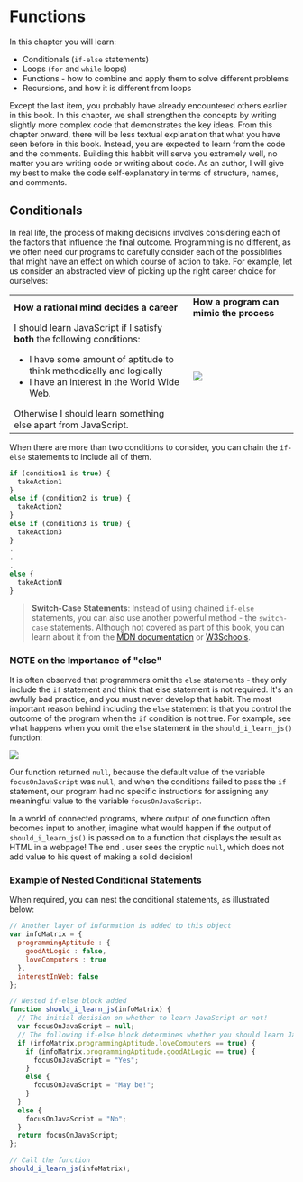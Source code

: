 # Functions

In this chapter you will learn:
  - Conditionals (`if-else` statements)
  - Loops (`for` and `while` loops)
  - Functions - how to combine and apply them to solve different problems
  - Recursions, and how it is different from loops

Except the last item, you probably have already encountered others earlier in this book. In this chapter, we shall strengthen the concepts by writing slightly more complex code that demonstrates the key ideas. From this chapter onward, there will be less textual explanation that what you have seen before in this book. Instead, you are expected to learn from the code and the comments. Building this habbit will serve you extremely well, no matter you are writing code or writing about code. As an author, I will give my best to make the code self-explanatory in terms of structure, names, and comments.

## Conditionals

In real life, the process of making decisions involves considering each of the factors that influence the final outcome. Programming is no different, as we often need our programs to carefully consider each of the possiblities that might have an effect on which course of action to take. For example, let us consider an abstracted view of picking up the right career choice for ourselves:

<table>
  <tr>
    <td><strong>How a rational mind decides a career</strong></td>
    <td><strong>How a program can mimic the process</strong></td>
  </tr>
  <tr>
    <td>
      I should learn JavaScript if I satisfy <strong>both</strong> the following conditions:
      <ul>
        <li>I have some amount of aptitude to think methodically and logically</li>
        <li>I have an interest in the World Wide Web.</li>
      </ul>
      Otherwise I should learn something else apart from JavaScript.
    </td>
    <td>
      <img src="https://github.com/datasouvik/getting_started_with_javascript/blob/master/Assets/ifelsedecisioncode.png" />
    </td>
  </tr>
</table>

When there are more than two conditions to consider, you can chain the `if-else` statements to include all of them.
```javascript
if (condition1 is true) {
  takeAction1
} 
else if (condition2 is true) {
  takeAction2
}
else if (condition3 is true) {
  takeAction3
}
.
.
.
else {
  takeActionN
}
```

> __Switch-Case Statements__: Instead of using chained `if-else` statements, you can also use another powerful method - the `switch-case` statements. Although not covered as part of this book, you can learn about it from the [MDN documentation](https://developer.mozilla.org/en-US/docs/Web/JavaScript/Reference/Statements/switch) or [W3Schools](https://www.w3schools.com/js/js_switch.asp).

### NOTE on the Importance of "else" 

It is often observed that programmers omit the `else` statements - they only include the `if` statement and think that else statement is not required. It's an awfully bad practice, and you must never develop that habit. The most important reason behind including the `else` statement is that you control the outcome of the program when the `if` condition is not true. For example, see what happens when you omit the `else` statement in the `should_i_learn_js()` function:

![](https://github.com/datasouvik/getting_started_with_javascript/blob/master/Assets/shouldIlearnJS_returnsNull.png)

Our function returned `null`, because the default value of the variable `focusOnJavaScript` was `null`, and when the conditions failed to pass the `if` statement, our program had no specific instructions for assigning any meaningful value to the variable `focusOnJavaScript`.

In a world of connected programs, where output of one function often becomes input to another, imagine what would happen if the output of `should_i_learn_js()` is passed on to a function that displays the result as HTML in a webpage! The end . user sees the cryptic `null`, which does not add value to his quest of making a solid decision!


### Example of Nested Conditional Statements

When required, you can nest the conditional statements, as illustrated below:

```javascript
// Another layer of information is added to this object
var infoMatrix = {
  programmingAptitude : {
    goodAtLogic : false,
    loveComputers : true
  },
  interestInWeb: false
};

// Nested if-else block added
function should_i_learn_js(infoMatrix) {
  // The initial decision on whether to learn JavaScript or not!
  var focusOnJavaScript = null;
  // The following if-else block determines whether you should learn JavaScript 
  if (infoMatrix.programmingAptitude.loveComputers == true) {
    if (infoMatrix.programmingAptitude.goodAtLogic == true) {
      focusOnJavaScript = "Yes";
    }
    else {
      focusOnJavaScript = "May be!";
    }
  }
  else {
    focusOnJavaScript = "No";
  }
  return focusOnJavaScript;
};

// Call the function
should_i_learn_js(infoMatrix);
```

![]()
